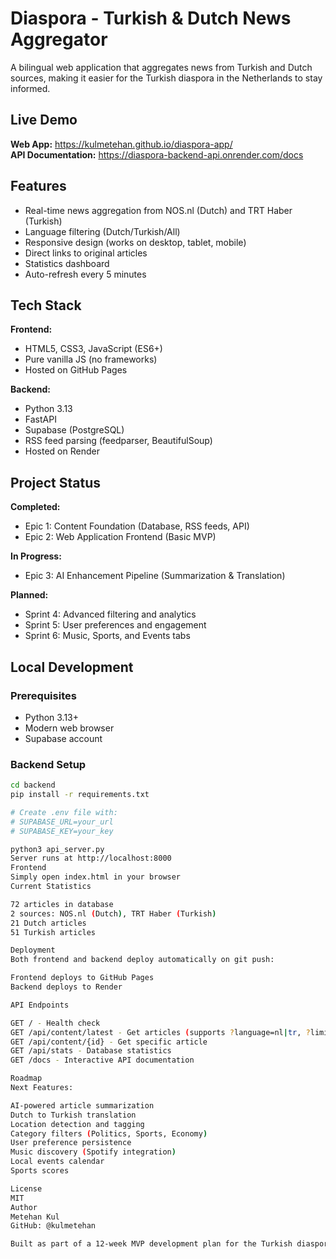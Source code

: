 # Diaspora - Turkish & Dutch News Aggregator

A bilingual web application that aggregates news from Turkish and Dutch sources, making it easier for the Turkish diaspora in the Netherlands to stay informed.

## Live Demo

**Web App:** https://kulmetehan.github.io/diaspora-app/  
**API Documentation:** https://diaspora-backend-api.onrender.com/docs

## Features

- Real-time news aggregation from NOS.nl (Dutch) and TRT Haber (Turkish)
- Language filtering (Dutch/Turkish/All)
- Responsive design (works on desktop, tablet, mobile)
- Direct links to original articles
- Statistics dashboard
- Auto-refresh every 5 minutes

## Tech Stack

**Frontend:**
- HTML5, CSS3, JavaScript (ES6+)
- Pure vanilla JS (no frameworks)
- Hosted on GitHub Pages

**Backend:**
- Python 3.13
- FastAPI
- Supabase (PostgreSQL)
- RSS feed parsing (feedparser, BeautifulSoup)
- Hosted on Render

## Project Status

**Completed:**
- Epic 1: Content Foundation (Database, RSS feeds, API)
- Epic 2: Web Application Frontend (Basic MVP)

**In Progress:**
- Epic 3: AI Enhancement Pipeline (Summarization & Translation)

**Planned:**
- Sprint 4: Advanced filtering and analytics
- Sprint 5: User preferences and engagement
- Sprint 6: Music, Sports, and Events tabs

## Local Development

### Prerequisites
- Python 3.13+
- Modern web browser
- Supabase account

### Backend Setup
```bash
cd backend
pip install -r requirements.txt

# Create .env file with:
# SUPABASE_URL=your_url
# SUPABASE_KEY=your_key

python3 api_server.py
Server runs at http://localhost:8000
Frontend
Simply open index.html in your browser
Current Statistics

72 articles in database
2 sources: NOS.nl (Dutch), TRT Haber (Turkish)
21 Dutch articles
51 Turkish articles

Deployment
Both frontend and backend deploy automatically on git push:

Frontend deploys to GitHub Pages
Backend deploys to Render

API Endpoints

GET / - Health check
GET /api/content/latest - Get articles (supports ?language=nl|tr, ?limit=1-100)
GET /api/content/{id} - Get specific article
GET /api/stats - Database statistics
GET /docs - Interactive API documentation

Roadmap
Next Features:

AI-powered article summarization
Dutch to Turkish translation
Location detection and tagging
Category filters (Politics, Sports, Economy)
User preference persistence
Music discovery (Spotify integration)
Local events calendar
Sports scores

License
MIT
Author
Metehan Kul
GitHub: @kulmetehan

Built as part of a 12-week MVP development plan for the Turkish diaspora community.
